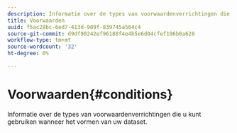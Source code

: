 ```yaml
---
description: Informatie over de types van voorwaardenverrichtingen die u kunt gebruiken wanneer het vormen van uw dataset.
title: Voorwaarden
uuid: f5ac28bc-6ed7-413d-909f-839745a564c4
source-git-commit: d9df90242ef96188f4e4b5e6d04cfef196b0a628
workflow-type: tm+mt
source-wordcount: '32'
ht-degree: 0%

---
```



# Voorwaarden{#conditions}

Informatie over de types van voorwaardenverrichtingen die u kunt gebruiken wanneer het vormen van uw dataset.

